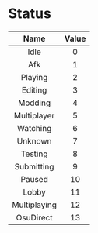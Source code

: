 # Status

|     Name     | Value |
|     :--:     | :---: |
| Idle         |   0   |
| Afk          |   1   |
| Playing      |   2   |
| Editing      |   3   |
| Modding      |   4   |
| Multiplayer  |   5   |
| Watching     |   6   |
| Unknown      |   7   |
| Testing      |   8   |
| Submitting   |   9   |
| Paused       |   10  |
| Lobby        |   11  |
| Multiplaying |   12  |
| OsuDirect    |   13  |